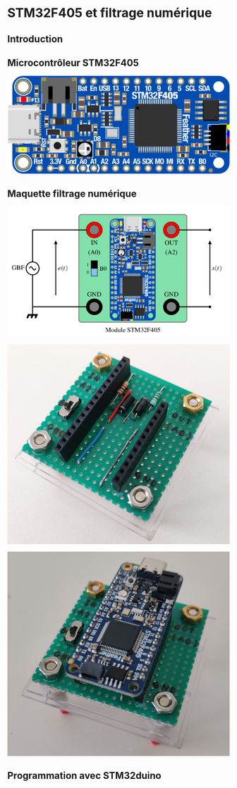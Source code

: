 # STM32F405 et filtrage numérique

## Introduction

## Microcontrôleur STM32F405

![](images/feather_stm32.png)

## Maquette filtrage numérique

![](images/STM32F405_maquette_filtrage.png)

![](images/stm32F405_maquette_filtrage_1.jpg)

![](images/stm32F405_maquette_filtrage_2.jpg)

## Programmation avec STM32duino
